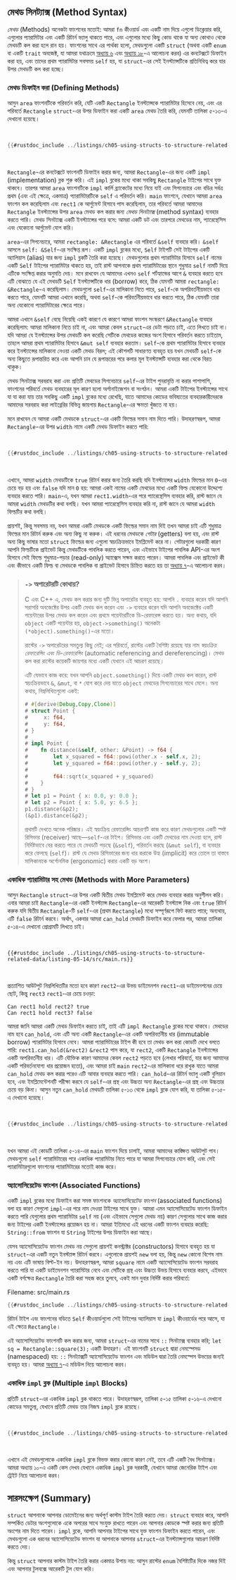 ## মেথড সিনট্যাক্স (Method Syntax)

_মেথড_ (Methods) অনেকটা ফাংশনের মতোই: আমরা `fn` কীওয়ার্ড এবং একটি নাম দিয়ে এগুলো ডিক্লেয়ার করি, এগুলোর প্যারামিটার এবং একটি রিটার্ন ভ্যালু থাকতে পারে, এবং এগুলোর মধ্যে কিছু কোড থাকে যা অন্য কোথাও থেকে মেথডটি কল করা হলে রান হয়। ফাংশনের সাথে এর পার্থক্য হলো, মেথডগুলো একটি `struct` (অথবা একটি `enum` বা একটি `trait` অবজেক্ট, যা আমরা যথাক্রমে [অধ্যায় ৬][enums]<!-- ignore --> এবং [অধ্যায় ১৮][trait-objects]<!-- ignore -->-এ আলোচনা করব) এর কনটেক্সটে ডিফাইন করা হয়, এবং তাদের প্রথম প্যারামিটার সবসময় `self` হয়, যা `struct`-এর সেই ইনস্ট্যান্সটিকে প্রতিনিধিত্ব করে যার উপর মেথডটি কল করা হচ্ছে।

### মেথড ডিফাইন করা (Defining Methods)

আসুন `area` ফাংশনটিকে পরিবর্তন করি, যেটি একটি `Rectangle` ইনস্ট্যান্সকে প্যারামিটার হিসেবে নেয়, এবং এর পরিবর্তে `Rectangle` `struct`-এর উপর ডিফাইন করা একটি `area` মেথড তৈরি করি, যেমনটি তালিকা ৫-১৩-এ দেখানো হয়েছে।

<Listing number="5-13" file-name="src/main.rs" caption="`Rectangle` struct-এর উপর একটি `area` মেথড ডিফাইন করা">

```rust
{{#rustdoc_include ../listings/ch05-using-structs-to-structure-related-data/listing-05-13/src/main.rs}}
```

</Listing>

`Rectangle`-এর কনটেক্সটে ফাংশনটি ডিফাইন করার জন্য, আমরা `Rectangle`-এর জন্য একটি `impl` (implementation) ব্লক শুরু করি। এই `impl` ব্লকের মধ্যে থাকা সবকিছু `Rectangle` টাইপের সাথে যুক্ত থাকবে। তারপর আমরা `area` ফাংশনটিকে `impl` কার্লি ব্র্যাকেটের মধ্যে নিয়ে যাই এবং সিগনেচারে এবং বডির সর্বত্র প্রথম (এবং এই ক্ষেত্রে, একমাত্র) প্যারামিটারটিকে `self` এ পরিবর্তন করি। `main` ফাংশনে, যেখানে আমরা `area` ফাংশন কল করেছিলাম এবং `rect1` কে আর্গুমেন্ট হিসাবে পাস করেছিলাম, তার পরিবর্তে আমরা আমাদের `Rectangle` ইনস্ট্যান্সের উপর `area` মেথড কল করার জন্য _মেথড সিনট্যাক্স_ (method syntax) ব্যবহার করতে পারি। মেথড সিনট্যাক্স একটি ইনস্ট্যান্সের পরে বসে: আমরা একটি ডট এবং তারপরে মেথডের নাম, প্যারেন্থেসিস এবং যেকোনো আর্গুমেন্ট যোগ করি।

`area`-এর সিগনেচারে, আমরা `rectangle: &Rectangle` এর পরিবর্তে `&self` ব্যবহার করি। `&self` আসলে `self: &Self`-এর সংক্ষিপ্ত রূপ। একটি `impl` ব্লকের মধ্যে, `Self` টাইপটি সেই টাইপের একটি অ্যালিয়াস (alias) যার জন্য `impl` ব্লকটি তৈরি করা হয়েছে। মেথডগুলোর প্রথম প্যারামিটার হিসাবে `self` নামের একটি `Self` টাইপের প্যারামিটার থাকতে হয়, তাই রাস্ট আপনাকে প্রথম প্যারামিটারের স্থানে শুধুমাত্র `self` নামটি দিয়ে এটিকে সংক্ষিপ্ত করার অনুমতি দেয়। মনে রাখবেন যে আমাদের এখনও `self` শর্টহ্যান্ডের আগে `&` ব্যবহার করতে হবে এটি বোঝাতে যে এই মেথডটি `Self` ইনস্ট্যান্সটিকে ধার (borrow) করে, ঠিক যেমনটি আমরা `rectangle: &Rectangle`-এ করেছিলাম। মেথডগুলো `self`-এর মালিকানা নিতে পারে, `self`-কে অপরিবর্তনীয়ভাবে ধার করতে পারে, যেমনটি আমরা এখানে করেছি, অথবা `self`-কে পরিবর্তনীয়ভাবে ধার করতে পারে, ঠিক যেমনটি তারা অন্য যেকোনো প্যারামিটারের ক্ষেত্রে পারে।

আমরা এখানে `&self` বেছে নিয়েছি একই কারণে যে কারণে আমরা ফাংশন সংস্করণে `&Rectangle` ব্যবহার করেছিলাম: আমরা মালিকানা নিতে চাই না, এবং আমরা কেবল `struct`-এর ডেটা পড়তে চাই, এতে লিখতে চাই না। যদি আমরা যে ইনস্ট্যান্সের উপর মেথডটি কল করেছি সেটিকে মেথডের কাজের অংশ হিসাবে পরিবর্তন করতে চাইতাম, তাহলে আমরা প্রথম প্যারামিটার হিসাবে `&mut self` ব্যবহার করতাম। `self`-কে প্রথম প্যারামিটার হিসাবে ব্যবহার করে ইনস্ট্যান্সের মালিকানা নেওয়া একটি মেথড বিরল; এই কৌশলটি সাধারণত ব্যবহৃত হয় যখন মেথডটি `self`-কে অন্য কিছুতে রূপান্তরিত করে এবং আপনি চান যে রূপান্তরের পরে কলার মূল ইনস্ট্যান্সটি ব্যবহার করা থেকে বিরত থাকুক।

মেথড সিনট্যাক্স সরবরাহ করা এবং প্রতিটি মেথডের সিগনেচারে `self`-এর টাইপ পুনরাবৃত্তি না করার পাশাপাশি, ফাংশনের পরিবর্তে মেথড ব্যবহারের মূল কারণ হলো অর্গানাইজেশন বা সংগঠন। আমরা একটি টাইপের ইনস্ট্যান্সের সাথে যা যা করা যায় তার সবকিছু একটি `impl` ব্লকের মধ্যে রেখেছি, যাতে আমাদের কোডের ভবিষ্যতের ব্যবহারকারীদেরকে আমাদের সরবরাহ করা লাইব্রেরির বিভিন্ন জায়গায় `Rectangle`-এর ক্ষমতা খুঁজতে না হয়।

মনে রাখবেন যে আমরা একটি মেথডকে `struct`-এর একটি ফিল্ডের সমান নাম দিতে পারি। উদাহরণস্বরূপ, আমরা `Rectangle`-এর উপর `width` নামে একটি মেথড ডিফাইন করতে পারি:

<Listing file-name="src/main.rs">

```rust
{{#rustdoc_include ../listings/ch05-using-structs-to-structure-related-data/no-listing-06-method-field-interaction/src/main.rs:here}}
```

</Listing>

এখানে, আমরা `width` মেথডটিকে `true` রিটার্ন করার জন্য তৈরি করছি যদি ইনস্ট্যান্সের `width` ফিল্ডের মান `0`-এর চেয়ে বড় হয় এবং `false` যদি মান `0` হয়: আমরা একই নামের একটি মেথডের মধ্যে একটি ফিল্ড যেকোনো উদ্দেশ্যে ব্যবহার করতে পারি। `main`-এ, যখন আমরা `rect1.width`-এর পরে প্যারেন্থেসিস ব্যবহার করি, রাস্ট জানে যে আমরা `width` মেথডটির কথা বলছি। যখন আমরা প্যারেন্থেসিস ব্যবহার করি না, রাস্ট জানে যে আমরা `width` ফিল্ডটির কথা বলছি।

প্রায়শই, কিন্তু সবসময় নয়, যখন আমরা একটি মেথডকে একটি ফিল্ডের সমান নাম দিই তখন আমরা চাই এটি শুধুমাত্র ফিল্ডের মান রিটার্ন করুক এবং অন্য কিছু না করুক। এই ধরনের মেথডকে _গেটার_ (getters) বলা হয়, এবং রাস্ট অন্য কিছু ভাষার মতো `struct` ফিল্ডের জন্য এগুলো স্বয়ংক্রিয়ভাবে ইমপ্লিমেন্ট করে না। গেটারগুলো দরকারী কারণ আপনি ফিল্ডটিকে প্রাইভেট কিন্তু মেথডটিকে পাবলিক করতে পারেন, এবং এইভাবে টাইপের পাবলিক API-এর অংশ হিসাবে সেই ফিল্ডে শুধুমাত্র-পড়ার (read-only) অ্যাক্সেস সক্ষম করতে পারেন। আমরা পাবলিক এবং প্রাইভেট কী এবং কীভাবে একটি ফিল্ড বা মেথডকে পাবলিক বা প্রাইভেট হিসাবে চিহ্নিত করতে হয় তা [অধ্যায় ৭][public]<!-- ignore -->-এ আলোচনা করব।

> ### `->` অপারেটরটি কোথায়?
>
> C এবং C++ এ, মেথড কল করার জন্য দুটি ভিন্ন অপারেটর ব্যবহৃত হয়: আপনি `.` ব্যবহার করেন যদি আপনি সরাসরি অবজেক্টের উপর একটি মেথড কল করেন এবং `->` ব্যবহার করেন যদি আপনি অবজেক্টের একটি পয়েন্টারের উপর মেথড কল করেন এবং প্রথমে পয়েন্টারটিকে ডি-রেফারেন্স করতে হয়। অন্য কথায়, যদি `object` একটি পয়েন্টার হয়, `object->something()` অনেকটা `(*object).something()`-এর মতো।
>
> রাস্টের `->` অপারেটরের সমতুল্য কিছু নেই; এর পরিবর্তে, রাস্টের একটি বৈশিষ্ট্য রয়েছে যার নাম _স্বয়ংক্রিয় রেফারেন্সিং এবং ডি-রেফারেন্সিং_ (automatic referencing and dereferencing)। মেথড কল করা রাস্টের কয়েকটি জায়গার মধ্যে একটি যেখানে এই আচরণ রয়েছে।
>
> এটি যেভাবে কাজ করে: যখন আপনি `object.something()` দিয়ে একটি মেথড কল করেন, রাস্ট স্বয়ংক্রিয়ভাবে `&`, `&mut`, বা `*` যোগ করে দেয় যাতে `object` মেথডের সিগনেচারের সাথে মেলে। অন্য কথায়, নিম্নলিখিতগুলো একই:
>
> ```rust
> # #[derive(Debug,Copy,Clone)]
> # struct Point {
> #     x: f64,
> #     y: f64,
> # }
> #
> # impl Point {
> #    fn distance(&self, other: &Point) -> f64 {
> #        let x_squared = f64::powi(other.x - self.x, 2);
> #        let y_squared = f64::powi(other.y - self.y, 2);
> #
> #        f64::sqrt(x_squared + y_squared)
> #    }
> # }
> # let p1 = Point { x: 0.0, y: 0.0 };
> # let p2 = Point { x: 5.0, y: 6.5 };
> p1.distance(&p2);
> (&p1).distance(&p2);
> ```
>
> প্রথমটি দেখতে অনেক পরিষ্কার। এই স্বয়ংক্রিয় রেফারেন্সিং আচরণটি কাজ করে কারণ মেথডগুলোর একটি স্পষ্ট রিসিভার (receiver) আছে—`self`-এর টাইপ। রিসিভার এবং একটি মেথডের নাম দেওয়া হলে, রাস্ট নির্দিষ্টভাবে বের করতে পারে যে মেথডটি পড়ছে (`&self`), পরিবর্তন করছে (`&mut self`), বা ব্যবহার করে ফেলছে (`self`)। রাস্ট যে মেথড রিসিভারের জন্য ধার করাকে উহ্য (implicit) করে তোলে তা বাস্তবে মালিকানাকে অর্গোনমিক (ergonomic) করার একটি বড় অংশ।

### একাধিক প্যারামিটার সহ মেথড (Methods with More Parameters)

আসুন `Rectangle` `struct`-এর উপর একটি দ্বিতীয় মেথড ইমপ্লিমেন্ট করে মেথড ব্যবহার করার অনুশীলন করি। এবার আমরা চাই `Rectangle`-এর একটি ইনস্ট্যান্স `Rectangle`-এর আরেকটি ইনস্ট্যান্স নিক এবং `true` রিটার্ন করুক যদি দ্বিতীয় `Rectangle`-টি `self`-এর (প্রথম `Rectangle`) মধ্যে সম্পূর্ণরূপে ফিট করতে পারে; অন্যথায়, এটি `false` রিটার্ন করবে। অর্থাৎ, একবার আমরা `can_hold` মেথডটি ডিফাইন করে ফেলার পর, আমরা তালিকা ৫-১৪-এ দেখানো প্রোগ্রামটি লিখতে চাই।

<Listing number="5-14" file-name="src/main.rs" caption="এখনও-না-লেখা `can_hold` মেথড ব্যবহার করা">

```rust,ignore
{{#rustdoc_include ../listings/ch05-using-structs-to-structure-related-data/listing-05-14/src/main.rs}}
```

</Listing>

প্রত্যাশিত আউটপুট নিম্নলিখিতটির মতো হবে কারণ `rect2`-এর উভয় ডাইমেনশন `rect1`-এর ডাইমেনশনের চেয়ে ছোট, কিন্তু `rect3` `rect1`-এর চেয়ে চওড়া:

```text
Can rect1 hold rect2? true
Can rect1 hold rect3? false
```

আমরা জানি আমরা একটি মেথড ডিফাইন করতে চাই, তাই এটি `impl Rectangle` ব্লকের মধ্যে থাকবে। মেথডের নাম হবে `can_hold`, এবং এটি অন্য একটি `Rectangle`-এর একটি অপরিবর্তনীয় ধার (immutable borrow) প্যারামিটার হিসাবে নেবে। আমরা প্যারামিটারের টাইপ কী হবে তা মেথড কল করা কোডটি দেখে বলতে পারি: `rect1.can_hold(&rect2)` `&rect2` পাস করে, যা `rect2`, একটি `Rectangle` ইনস্ট্যান্সের একটি অপরিবর্তনীয় ধার। এটি যৌক্তিক কারণ আমাদের কেবল `rect2` পড়তে হবে (লেখার পরিবর্তে, যার জন্য আমাদের একটি পরিবর্তনযোগ্য ধার প্রয়োজন হতো), এবং আমরা চাই `main` `rect2`-এর মালিকানা ধরে রাখুক যাতে আমরা `can_hold` মেথড কল করার পরেও এটি আবার ব্যবহার করতে পারি। `can_hold`-এর রিটার্ন ভ্যালু একটি বুলিয়ান হবে, এবং ইমপ্লিমেন্টেশনটি পরীক্ষা করবে যে `self`-এর প্রস্থ এবং উচ্চতা অন্য `Rectangle`-এর প্রস্থ এবং উচ্চতার চেয়ে বড় কিনা। আসুন নতুন `can_hold` মেথডটি তালিকা ৫-১৩ থেকে `impl` ব্লকে যোগ করি, যা তালিকা ৫-১৫-এ দেখানো হয়েছে।

<Listing number="5-15" file-name="src/main.rs" caption="`Rectangle`-এর উপর `can_hold` মেথড ইমপ্লিমেন্ট করা যা অন্য একটি `Rectangle` ইনস্ট্যান্সকে প্যারামিটার হিসাবে নেয়">

```rust
{{#rustdoc_include ../listings/ch05-using-structs-to-structure-related-data/listing-05-15/src/main.rs:here}}
```

</Listing>

যখন আমরা এই কোডটি তালিকা ৫-১৪-এর `main` ফাংশন দিয়ে চালাই, আমরা আমাদের কাঙ্ক্ষিত আউটপুট পাব। মেথডগুলো `self` প্যারামিটারের পরে একাধিক প্যারামিটার নিতে পারে যা আমরা সিগনেচারে যোগ করি, এবং সেই প্যারামিটারগুলো ফাংশনের প্যারামিটারের মতোই কাজ করে।

### অ্যাসোসিয়েটেড ফাংশন (Associated Functions)

একটি `impl` ব্লকের মধ্যে ডিফাইন করা সমস্ত ফাংশনকে _অ্যাসোসিয়েটেড ফাংশন_ (associated functions) বলা হয় কারণ সেগুলো `impl`-এর পরে নাম দেওয়া টাইপের সাথে যুক্ত। আমরা এমন অ্যাসোসিয়েটেড ফাংশন ডিফাইন করতে পারি যেগুলোর প্রথম প্যারামিটার `self` নয় (এবং এইভাবে সেগুলো মেথড নয়) কারণ সেগুলোর সাথে কাজ করার জন্য টাইপের একটি ইনস্ট্যান্সের প্রয়োজন হয় না। আমরা ইতিমধ্যে এই ধরনের একটি ফাংশন ব্যবহার করেছি: `String::from` ফাংশন যা `String` টাইপের উপর ডিফাইন করা আছে।

যেসব অ্যাসোসিয়েটেড ফাংশন মেথড নয় সেগুলো প্রায়শই কনস্ট্রাক্টর (constructors) হিসাবে ব্যবহৃত হয় যা `struct`-এর একটি নতুন ইনস্ট্যান্স রিটার্ন করবে। এগুলোকে প্রায়শই `new` বলা হয়, কিন্তু `new` কোনো বিশেষ নাম নয় এবং এটি ভাষায় বিল্ট-ইন নয়। উদাহরণস্বরূপ, আমরা `square` নামে একটি অ্যাসোসিয়েটেড ফাংশন সরবরাহ করতে পারি যা একটি ডাইমেনশন প্যারামিটার নেবে এবং সেটিকে প্রস্থ এবং উচ্চতা উভয় হিসাবে ব্যবহার করবে, এইভাবে একটি বর্গক্ষেত্র `Rectangle` তৈরি করা সহজ করে তুলবে, একই মান দুবার নির্দিষ্ট করার পরিবর্তে:

<span class="filename">Filename: src/main.rs</span>

```rust
{{#rustdoc_include ../listings/ch05-using-structs-to-structure-related-data/no-listing-03-associated-functions/src/main.rs:here}}
```

রিটার্ন টাইপ এবং ফাংশনের বডিতে `Self` কীওয়ার্ডগুলো সেই টাইপের অ্যালিয়াস যা `impl` কীওয়ার্ডের পরে আসে, যা এই ক্ষেত্রে `Rectangle`।

এই অ্যাসোসিয়েটেড ফাংশনটি কল করার জন্য, আমরা `struct`-এর নামের সাথে `::` সিনট্যাক্স ব্যবহার করি; `let sq = Rectangle::square(3);` একটি উদাহরণ। এই ফাংশনটি `struct` দ্বারা নেমস্পেসড (namespaced) হয়: `::` সিনট্যাক্সটি অ্যাসোসিয়েটেড ফাংশন এবং মডিউল দ্বারা তৈরি নেমস্পেস উভয়ের জন্যই ব্যবহৃত হয়। আমরা [অধ্যায় ৭][modules]<!-- ignore -->-এ মডিউল নিয়ে আলোচনা করব।

### একাধিক `impl` ব্লক (Multiple `impl` Blocks)

প্রতিটি `struct`-এর একাধিক `impl` ব্লক থাকতে পারে। উদাহরণস্বরূপ, তালিকা ৫-১৫ তালিকা ৫-১৬-এ দেখানো কোডের সমতুল্য, যেখানে প্রতিটি মেথড তার নিজস্ব `impl` ব্লকে রয়েছে।

<Listing number="5-16" caption="একাধিক `impl` ব্লক ব্যবহার করে তালিকা ৫-১৫ পুনরায় লেখা">

```rust
{{#rustdoc_include ../listings/ch05-using-structs-to-structure-related-data/listing-05-16/src/main.rs:here}}
```

</Listing>

এখানে এই মেথডগুলোকে একাধিক `impl` ব্লকে বিভক্ত করার কোনো কারণ নেই, তবে এটি একটি বৈধ সিনট্যাক্স। আমরা অধ্যায় ১০-এ একটি কেস দেখব যেখানে একাধিক `impl` ব্লক দরকারী, যেখানে আমরা জেনেরিক টাইপ এবং ট্রেইট নিয়ে আলোচনা করব।

## সারসংক্ষেপ (Summary)

`struct` আপনাকে আপনার ডোমেইনের জন্য অর্থপূর্ণ কাস্টম টাইপ তৈরি করতে দেয়। `struct` ব্যবহার করে, আপনি সম্পর্কিত ডেটার অংশগুলোকে একে অপরের সাথে সংযুক্ত রাখতে পারেন এবং আপনার কোডকে স্পষ্ট করার জন্য প্রতিটি অংশের নাম দিতে পারেন। `impl` ব্লকে, আপনি আপনার টাইপের সাথে যুক্ত ফাংশন ডিফাইন করতে পারেন, এবং মেথডগুলো এক ধরনের অ্যাসোসিয়েটেড ফাংশন যা আপনাকে আপনার `struct`-এর ইনস্ট্যান্সগুলোর আচরণ নির্দিষ্ট করতে দেয়।

কিন্তু `struct` আপনার কাস্টম টাইপ তৈরি করার একমাত্র উপায় নয়: আসুন রাস্টের `enum` বৈশিষ্ট্যটির দিকে নজর দিই এবং আপনার টুলবক্সে আরেকটি টুল যোগ করি।

[enums]: ch06-00-enums.html
[trait-objects]: ch18-02-trait-objects.md
[public]: ch07-03-paths-for-referring-to-an-item-in-the-module-tree.html#exposing-paths-with-the-pub-keyword
[modules]: ch07-02-defining-modules-to-control-scope-and-privacy.html